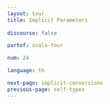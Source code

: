 ```yaml
---
layout: tour
title: Implicit Parameters
 
discourse: false

partof: scala-tour

num: 24

language: th

next-page: implicit-conversions
previous-page: self-types
---
```

